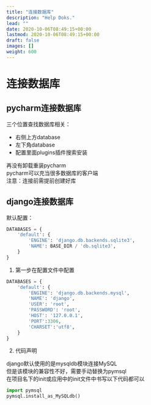 ```yaml
---
title: "连接数据库"
description: "Help Doks."
lead: ""
date: 2020-10-06T08:49:15+00:00
lastmod: 2020-10-06T08:49:15+00:00
draft: false
images: []
weight: 600
---
```



# 连接数据库

## pycharm连接数据库
三个位置查找数据库相关：

- 右侧上方database
- 左下角database
- 配置里面plugins插件搜索安装

再没有卸载重装pycharm<br />pycharm可以充当很多数据库的客户端<br />注意：连接前需提前创建好库
<a name="KZvsj"></a>
## django连接数据库
默认配置：
```python
DATABASES = {
    'default': {
        'ENGINE': 'django.db.backends.sqlite3',
        'NAME': BASE_DIR / 'db.sqlite3',
    }
}
```

1. 第一步在配置文件中配置
```python
DATABASES = {
    'default': {
        'ENGINE': 'django.db.backends.mysql',
        'NAME': 'django',
        'USER': 'root',
        'PASSWORD': 'root',
        'HOST': '127.0.0.1',
        'PORT':3306,
        'CHARSET':'utf8',
    }
}
```

2. 代码声明

django默认使用的是mysqldb模块连接MySQL<br />但是该模块的兼容性不好，需要手动替换为pymsql<br />在项目名下的init或应用中的init文件中书写以下代码都可以
```python
import pymsql
pymsql.install_as_MySQLdb()
```
